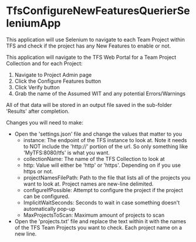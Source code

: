 # TfsConfigureNewFeaturesQuerierSeleniumApp
This application will use Selenium to navigate to each Team Project within TFS and check if the project has any New Features to enable or not.

This application will navigate to the TFS Web Portal for a Team Project Collection and for each Project:

1. Navigate to Project Admin page
1. Click the Configure Features button
1. Click Verify button
1. Grab the name of the Assumed WIT and any potential Errors/Warnings

All of that data will be stored in an output file saved in the sub-folder 'Results' after completion.

Changes you will need to make:
- Open the 'settings.json' file and change the values that matter to you
  - instance: The endpoint of the TFS instance to look at. Note it needs to NOT include the 'http://' portion of the url. So only something like 'MyTFS:8080/tfs' is what you want.
  - collectionName: The name of the TFS Collection to look at
  - http: Value will either be 'http' or 'https'. Depending on if you use https or not.
  - projectNamesFilePath: Path to the file that lists all of the projects you want to look at. Project names are new-line delimited.
  - configureIfPossible: Attempt to configure the project if the project can be configured.
  - ImplicitWaitSeconds: Seconds to wait in case something doesn't automatically pop-up
  - MaxProjectsToScan: Maximum amount of projects to scan
- Open the 'projects.txt' file and replace the text within it with the names of the TFS Team Projects you want to check. Each project name on a new line.

